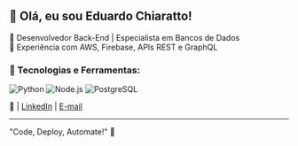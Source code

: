 ## 👋 Olá, eu sou Eduardo Chiaratto!
🔹 Desenvolvedor Back-End | Especialista em Bancos de Dados  
🔹 Experiência com AWS, Firebase, APIs REST e GraphQL  

### 🚀 Tecnologias e Ferramentas:
![Python](https://img.shields.io/badge/Python-3776AB?style=for-the-badge&logo=python&logoColor=white)
![Node.js](https://img.shields.io/badge/Node.js-339933?style=for-the-badge&logo=nodedotjs&logoColor=white)
![PostgreSQL](https://img.shields.io/badge/PostgreSQL-336791?style=for-the-badge&logo=postgresql&logoColor=white)

🔗  | [LinkedIn](https://www.linkedin.com/in/eduardo-chiaratto-807a86208/) | [E-mail](mailto:eduardo.chiaratoo0@gmail.com)

---
"Code, Deploy, Automate!" 🚀
